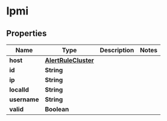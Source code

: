 

# Ipmi


## Properties

Name | Type | Description | Notes
------------ | ------------- | ------------- | -------------
**host** | [**AlertRuleCluster**](AlertRuleCluster.md) |  | 
**id** | **String** |  | 
**ip** | **String** |  | 
**localId** | **String** |  | 
**username** | **String** |  | 
**valid** | **Boolean** |  | 



